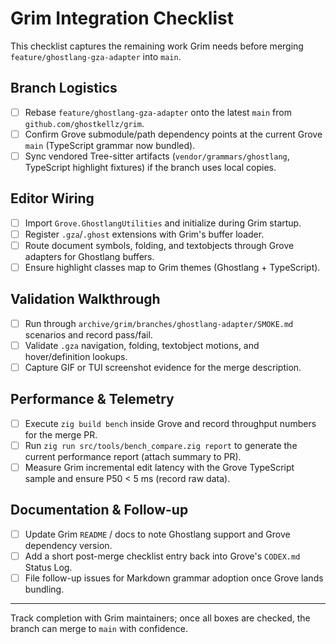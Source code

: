 # Grim Integration Checklist

This checklist captures the remaining work Grim needs before merging `feature/ghostlang-gza-adapter` into `main`.

## Branch Logistics

- [ ] Rebase `feature/ghostlang-gza-adapter` onto the latest `main` from `github.com/ghostkellz/grim`.
- [ ] Confirm Grove submodule/path dependency points at the current Grove `main` (TypeScript grammar now bundled).
- [ ] Sync vendored Tree-sitter artifacts (`vendor/grammars/ghostlang`, TypeScript highlight fixtures) if the branch uses local copies.

## Editor Wiring

- [ ] Import `Grove.GhostlangUtilities` and initialize during Grim startup.
- [ ] Register `.gza`/`.ghost` extensions with Grim's buffer loader.
- [ ] Route document symbols, folding, and textobjects through Grove adapters for Ghostlang buffers.
- [ ] Ensure highlight classes map to Grim themes (Ghostlang + TypeScript).

## Validation Walkthrough

- [ ] Run through `archive/grim/branches/ghostlang-adapter/SMOKE.md` scenarios and record pass/fail.
- [ ] Validate `.gza` navigation, folding, textobject motions, and hover/definition lookups.
- [ ] Capture GIF or TUI screenshot evidence for the merge description.

## Performance & Telemetry

- [ ] Execute `zig build bench` inside Grove and record throughput numbers for the merge PR.
- [ ] Run `zig run src/tools/bench_compare.zig report` to generate the current performance report (attach summary to PR).
- [ ] Measure Grim incremental edit latency with the Grove TypeScript sample and ensure P50 < 5 ms (record raw data).

## Documentation & Follow-up

- [ ] Update Grim `README` / docs to note Ghostlang support and Grove dependency version.
- [ ] Add a short post-merge checklist entry back into Grove's `CODEX.md` Status Log.
- [ ] File follow-up issues for Markdown grammar adoption once Grove lands bundling.

---

Track completion with Grim maintainers; once all boxes are checked, the branch can merge to `main` with confidence.
